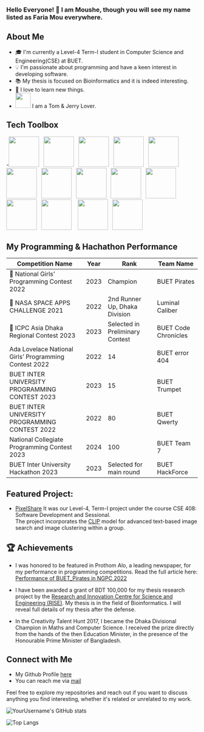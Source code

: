 ### Hello Everyone! 👋 I am Moushe, though you will see my name listed as Faria Mou everywhere.

## About Me
- 🎓 I'm currently a Level-4 Term-I student in Computer Science and Engineering(CSE) at BUET.
- 💡  I'm passionate about programming and have a keen interest in developing software.
- 📚 My thesis is focused on Bioinformatics and it is indeed interesting. 
- 🌱 I love to learn new things.
- <img src="https://images-wixmp-ed30a86b8c4ca887773594c2.wixmp.com/f/a504c732-2487-47cd-9380-d08f32a02454/dbqd0wh-0deffa14-4a5f-4640-9fe7-9328a1289c51.png?token=eyJ0eXAiOiJKV1QiLCJhbGciOiJIUzI1NiJ9.eyJzdWIiOiJ1cm46YXBwOjdlMGQxODg5ODIyNjQzNzNhNWYwZDQxNWVhMGQyNmUwIiwiaXNzIjoidXJuOmFwcDo3ZTBkMTg4OTgyMjY0MzczYTVmMGQ0MTVlYTBkMjZlMCIsIm9iaiI6W1t7InBhdGgiOiJcL2ZcL2E1MDRjNzMyLTI0ODctNDdjZC05MzgwLWQwOGYzMmEwMjQ1NFwvZGJxZDB3aC0wZGVmZmExNC00YTVmLTQ2NDAtOWZlNy05MzI4YTEyODljNTEucG5nIn1dXSwiYXVkIjpbInVybjpzZXJ2aWNlOmZpbGUuZG93bmxvYWQiXX0.PqXHW-XCbKzeaP2WENm5VRpbWDwdQjPO-RA3eIkOjzk" width="40" height="40"> I am a Tom & Jerry Lover. 

##  Tech Toolbox
  -<img src="https://cdn4.iconfinder.com/data/icons/logos-and-brands/512/267_Python_logo-128.png" width="80" height="80">&nbsp;&nbsp;
  <img src="https://cdn4.iconfinder.com/data/icons/logos-and-brands/512/181_Java_logo_logos-128.png" width="80" height="80">&nbsp;&nbsp;
  <img src="https://cdn2.iconfinder.com/data/icons/designer-skills/128/code-programming-javascript-software-develop-command-language-128.png" width="80" height="80">&nbsp;&nbsp;
  <img src="https://cdn1.iconfinder.com/data/icons/buno-programming-files/32/c_file_programming_format_document-128.png" width="80" height="80">&nbsp;&nbsp;
  <img src="https://cdn3.iconfinder.com/data/icons/iconpark-vol-9/48/handle-c-128.png" width="80" height="80">&nbsp;&nbsp;
  <img src="https://w7.pngwing.com/pngs/657/27/png-transparent-postgresql-original-wordmark-logo-icon-thumbnail.png" width="80" height="80">&nbsp;&nbsp;
  <img src="https://fiverr-res.cloudinary.com/images/q_auto,f_auto/gigs/158632074/original/4b0770b0ea6343fe7fa24999a80d9e7f9041c588/develop-your-website-or-web-application-with-svelte.png" width="80" height="80">&nbsp;&nbsp;
  <img src="https://seeklogo.com/images/T/tensorflow-logo-AE5100E55E-seeklogo.com.png" width="80" height="80">&nbsp;&nbsp;
  <img src="https://cdn4.iconfinder.com/data/icons/logos-3/454/nodejs-new-pantone-white-512.png" width="80" height="80">&nbsp;&nbsp;
   <img src="https://static-00.iconduck.com/assets.00/html-5-icon-726x1024-evem6gg5.png" width="80" height="80">&nbsp;&nbsp;
    <img src="https://cdn-icons-png.flaticon.com/512/919/919826.png" width="80" height="80">&nbsp;&nbsp;
    <img src="https://encrypted-tbn0.gstatic.com/images?q=tbn:ANd9GcRsQj0hduxaEy__M-5Q7s8QxV9vXON9ML27BKcAyK57yA&s" width="80" height="80">&nbsp;&nbsp;&nbsp;
     <img src="https://static-00.iconduck.com/assets.00/arduino-icon-2048x1397-pmu0lemh.png" width="80" height="80">&nbsp;&nbsp;
      <img src="https://encrypted-tbn0.gstatic.com/images?q=tbn:ANd9GcT495SlfdbhfosQjmsInc89C97TtcwvKyqK33Wl6Xywxw&s" width="80" height="80">

## My Programming & Hachathon Performance

| Competition Name | Year | Rank | Team Name | 
|------------------|------|------|-----------|
| 🌟 National Girls’ Programming Contest 2022   | 2023 | Champion  | BUET Pirates |
| 🌟 NASA SPACE APPS CHALLENGE 2021   | 2022 | 2nd Runner Up, Dhaka Division  | Luminal Caliber |
| 🌟 ICPC Asia Dhaka Regional Contest 2023 | 2023 | Selected in Preliminary Contest | BUET Code Chronicles|
| Ada Lovelace National Girls’ Programming Contest 2022  | 2022 | 14  | BUET error 404 |
| BUET INTER UNIVERSITY PROGRAMMING CONTEST 2023 | 2023 | 15 | BUET Trumpet|
| BUET INTER UNIVERSITY PROGRAMMING CONTEST 2022 | 2022 | 80 | BUET Qwerty|
| National Collegiate Programming Contest 2023 | 2024 | 100 |  BUET Team 7|
| BUET Inter University Hackathon 2023 | 2023 | Selected for main round |  BUET HackForce |

  ## Featured Project:
  -  [PixelShare](https://www.pixelshare.site/login)
  It was our Level-4, Term-I project under the course CSE 408: Software Development and Sessional. <br>The project incorporates the [CLIP](https://openai.com/index/clip/) model for advanced text-based image search and image clustering within a group.


## 🏆 Achievements

-  I was honored to be featured in Prothom Alo, a leading newspaper, for my performance in programming competitions.
    Read the full article here: [Performance of BUET_Pirates in NGPC 2022](https://www.prothomalo.com/lifestyle/zldk32um72)

-  I have been awarded a grant of BDT 100,000 for my thesis research project by the [Research and Innovation Centre for Science and Engineering (RISE)](https://rise.buet.ac.bd/#/). My thesis is in the field of Bioinformatics. I will reveal full details of my thesis after the defense.
-  In the Creativity Talent Hunt 2017, I became the Dhaka Divisional Champion in Maths and Computer Science. I received the prize directly from the hands of the then Education Minister, in the presence of the Honourable Prime Minister of Bangladesh.




   


  


## Connect with Me

- My Github Profile [here](https://github.com/f12-mou)
- You can reach me via [mail](mailto:faria12mou@gmail.com)

Feel free to explore my repositories and reach out if you want to discuss anything you find interesting, whether it's related or unrelated to my work.



![YourUsername's GitHub stats](https://github-readme-stats.vercel.app/api?username=f12-mou&show_icons=true&theme=radical)

![Top Langs](https://github-readme-stats.vercel.app/api/top-langs/?username=f12-mou&layout=compact&theme=dracula)




